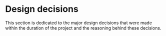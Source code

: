 # Design decisions
This section is dedicated to the major design decisions that were made within the duration of the project and the reasoning behind these decisions.